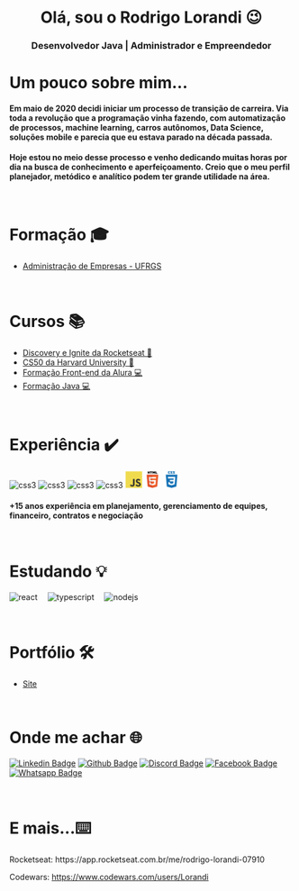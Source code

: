 <h1 align="center">Olá, sou o Rodrigo Lorandi 😉</h1>
<h3 align="center">Desenvolvedor Java | Administrador e Empreendedor  </h3>


<h1> Um pouco sobre mim... </h1>
<h4> Em maio de 2020 decidi iniciar um processo de transição de carreira. Via toda a revolução que a programação vinha fazendo, com automatização de processos, machine learning, carros autônomos,  Data Science, soluções mobile e  parecia que eu estava parado na década passada. </h4>
<h4> Hoje estou no meio desse processo e venho dedicando muitas horas por dia na busca de conhecimento e aperfeiçoamento. Creio que o meu perfil planejador, metódico e analítico podem ter grande utilidade na área. </h4>


<br>

<h1> Formação 🎓 </h1>
<ul><li><a href="https://www.ufrgs.br/escoladeadministracao">Administração de Empresas - UFRGS</a></ul></li>

<br>

<h1> Cursos 📚 </h1>
<ul>
  <li><a href="https://rocketseat.com.br/">Discovery e Ignite da Rocketseat 🚀</a></li>
  <li><a href="https://cs50.harvard.edu/college/2021/spring/">CS50 da Harvard University 🏫</a></li>
  <li><a href="https://www.alura.com.br"/>Formação Front-end da Alura 💻 </a></li>
  <li><a href="https://www.udemy.com/course/java-curso-completo/"/>Formação Java 💻 </a></li>
</ul>

<br>

<h1> Experiência ✔️</h1>
<p align="left">
<img src="https://cdn.jsdelivr.net/gh/devicons/devicon/icons/java/java-original.svg" alt="css3"  width="30" height="30"/>
<img src="https://cdn.jsdelivr.net/gh/devicons/devicon/icons/postgresql/postgresql-original.svg" alt="css3"  width="30" height="30"/>
<img src="https://cdn.jsdelivr.net/gh/devicons/devicon/icons/mongodb/mongodb-original.svg" alt="css3"  width="30" height="30"/>
<img src="https://cdn.jsdelivr.net/gh/devicons/devicon/icons/mysql/mysql-original-wordmark.svg" alt="css3"  width="30" height="30"/>  
<img src="https://raw.githubusercontent.com/devicons/devicon/master/icons/javascript/javascript-original.svg" alt="javascript" width="30" height="30"/>
<img src="https://raw.githubusercontent.com/devicons/devicon/master/icons/html5/html5-original-wordmark.svg" alt="html5"  width="30" height="30"/>
<img src="https://raw.githubusercontent.com/devicons/devicon/master/icons/css3/css3-plain-wordmark.svg" alt="css3"  width="30" height="30"/>

</p>
<h4> +15 anos experiência em planejamento, gerenciamento de equipes, financeiro, contratos e negociação</h4>


<br>

<h1> Estudando 💡</h1>  
<p align="left">  
    <img src="https://img.icons8.com/plasticine/30/000000/react.png" title="react"/>&ensp;&ensp;
    <img src="https://img.icons8.com/color/30/000000/typescript.png" title="typescript"/>&ensp;&ensp;
    <img src="https://img.icons8.com/color/30/000000/nodejs.png" title="nodejs"/>&ensp;&ensp;
</p>

<br>

<h1> Portfólio 🛠</h1>
<ul>
  <li><a href="http://www.rodrigolorandi.com.br/">Site</a></li>
</ul>

<br>

<h1> Onde me achar 🌐</h1>

[![Linkedin Badge](https://img.shields.io/badge/LinkedIn-0077B5?style=for-the-badge&logo=linkedin&logoColor=white&link=https://www.linkedin.com/in/rodrigo-lorandi/)](https://www.linkedin.com/in/rodrigo-lorandi/)
[![Github Badge](https://img.shields.io/badge/GitHub-100000?style=for-the-badge&logo=github&logoColor=white&link=https://github.com/Lorandi)](https://github.com/Lorandi)
[![Discord Badge](https://img.shields.io/badge/Discord-7289DA?style=for-the-badge&logo=discord&logoColor=white&link=https://discord.com/channels/Lorandi#5181)](https://discord.com/channels/Lorandi#5181)
[![Facebook Badge](https://img.shields.io/badge/Facebook-1877F2?style=for-the-badge&logo=facebook&logoColor=white&link=https://www.facebook.com/RodrigoLorandi)](https://www.facebook.com/RodrigoLorandi)
[![Whatsapp Badge](https://img.shields.io/badge/WhatsApp-25D366?style=for-the-badge&logo=whatsapp&logoColor=white&link=https://api.whatsapp.com/send?l=pt_BR&phone=+5551992892420)](https://api.whatsapp.com/send?l=pt_BR&phone=+5551992892420)

<br>

<h1>E mais...⌨️ </h1>
Rocketseat: https://app.rocketseat.com.br/me/rodrigo-lorandi-07910

Codewars: https://www.codewars.com/users/Lorandi

